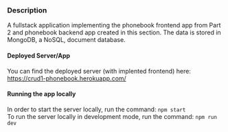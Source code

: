 
### Description
A fullstack application implementing the phonebook frontend app from Part 2 and phonebook backend app created in this section. The data is stored in MongoDB, a NoSQL, document database. 

#### Deployed Server/App
You can find the deployed server (with implented frontend) here: https://crud1-phonebook.herokuapp.com/

#### Running the app locally
In order to start the server locally, run the command: `npm start`  
To run the server locally in development mode, run the command: `npm run dev`

